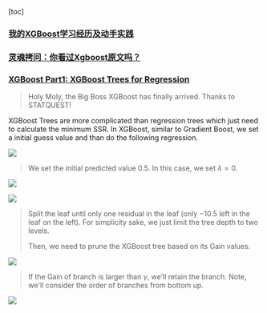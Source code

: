 [toc]



### [我的XGBoost学习经历及动手实践](https://mp.weixin.qq.com/s?__biz=MzIyNjM2MzQyNg==&mid=2247503268&idx=1&sn=fc0d017d1b47554c94836a888eb3dd91&chksm=e8731ce9df0495ffb8f3f177621fe4e300d7a0c2ce9c4b0bd049b0c2d93ab1b35fcf6bb7682f&mpshare=1&scene=1&srcid=&sharer_sharetime=1592892116032&sharer_shareid=54d7b6bf73b347d381a7bff3f78b99d1&key=7fa4c9207b4feb1fcc52bc4ec341f6ce0a897ad2f437f93e3d547a3aad887ed0ae6f91d3c2e994c2843195ae0dfec758f82272526b5e9c57ac9ca6221ef2a53e75871f1ece6010f3a723bacba18a9451&ascene=1&uin=NzA3NTE3MTMz&devicetype=Windows+10&version=62080085&lang=en&exportkey=AxJSqKxRcCspS%2FP96K5U2Yo%3D&pass_ticket=MpFwIAijbDGu5%2BpES3aIMs8z%2BHbunt7oSiV%2FuWWlUCf3KpUUm1c0Uxy34k4uSeUE)



### [灵魂拷问：你看过Xgboost原文吗？](https://mp.weixin.qq.com/s?__biz=MzIyNjM2MzQyNg==&mid=2247488488&idx=1&sn=bb82f1b0730d0f40831f4e38d3f70053&chksm=e870c2a5df074bb3c9b5061ff9ab1e5a14651f8329eaafb704529e0fc3c778945ba5823e792e&mpshare=1&scene=1&srcid=&sharer_sharetime=1579560192788&sharer_shareid=54d7b6bf73b347d381a7bff3f78b99d1&key=47c0c8dda35b3d6e8d58be57f843ddf6e5700899235612f906d0cc9ec648ff847511dd7f05f238e5e0b4cdbc5c6358089353e5338ccd8c87997658c3308b2f067d443eef1b3f00e962163239872d4789&ascene=1&uin=NzA3NTE3MTMz&devicetype=Windows+10&version=62070158&lang=en&exportkey=AxPNgbmkMBnLxkfFDPp2hQQ%3D&pass_ticket=TiRsKQs%2FRQm%2B3Gov7686G0%2BCuJ1qOKs5gA97BDJP1Mvj%2Bfs0O0plDk%2FNsvzPWBRH)



### [XGBoost Part1: XGBoost Trees for Regression](https://www.youtube.com/watch?v=OtD8wVaFm6E&feature=youtu.be)

>  Holy Moly, the Big Boss XGBoost has finally arrived. Thanks to STATQUEST!

XGBoost Trees are more complicated than regression trees which just need to calculate the minimum SSR. In XGBoost, similar to Gradient Boost, we set a initial guess value and than do the following regression.

![](https://i.loli.net/2019/12/18/MKUuSFadLVnAsZm.png)

> We set the initial predicted value 0.5. In this case, we set $\lambda = 0$.

![](https://i.loli.net/2019/12/18/GSIM3pnABechrmK.png)

![](https://i.loli.net/2019/12/18/AgXn97fQWT23Cjt.png)

> Split the leaf until only one residual in the leaf (only $-10.5$ left in the leaf on the left). For simplicity sake, we just limit the tree depth to two levels.
>
> Then, we need to prune the XGBoost tree based on its Gain values.



![](https://i.loli.net/2019/12/18/pxct5z24hmIyqNX.png) 

> If the Gain of branch is larger than $\gamma$, we'll retain the branch. Note, we'll consider the order of branches from bottom up.

![](https://i.loli.net/2019/12/18/QYEKxWnd3MUwPGu.png)